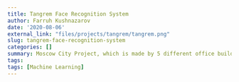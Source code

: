 ```yaml
---
title: Tangrem Face Recognition System
author: Farruh Kushnazarov
date: '2020-08-06'
external_link: "files/projects/tangrem/tangrem.png"
slug: tangrem-face-recognition-system
categories: []
summary: Moscow City Project, which is made by 5 different office building groups with different requirements to smart system & linking. Companies main job is to make computer programming of center control & night light adjustment. More then 800 square meters, with 15000 signals from different controllers.
tags:
tags: [Machine Learning]
---
```

